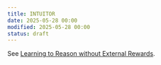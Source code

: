 ```yaml
---
title: INTUITOR
date: 2025-05-28 00:00
modified: 2025-05-28 00:00
status: draft
---
```


See [Learning to Reason without External Rewards](../reference/papers/learning-to-reason-without-external-rewards.md).

